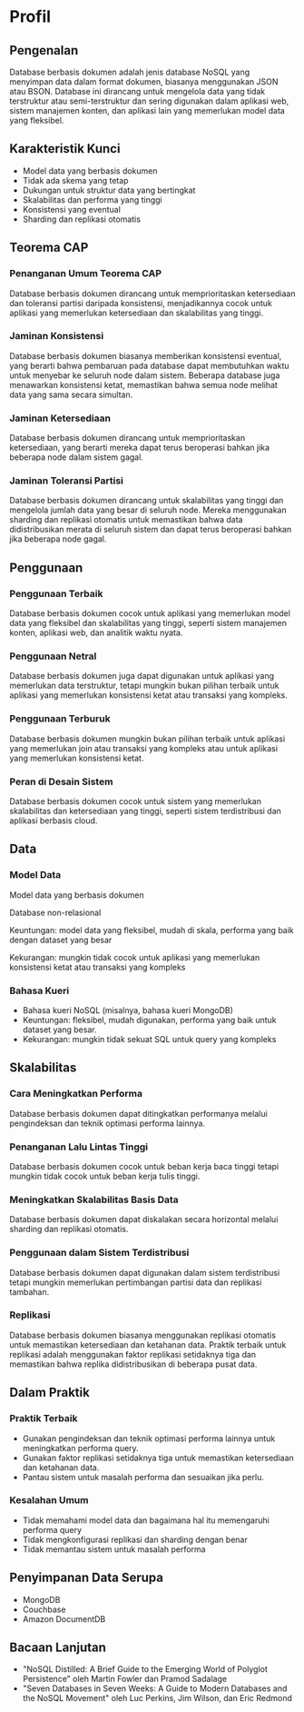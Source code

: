 # Profil

## **Pengenalan**

Database berbasis dokumen adalah jenis database NoSQL yang menyimpan data dalam format dokumen, biasanya menggunakan JSON atau BSON. Database ini dirancang untuk mengelola data yang tidak terstruktur atau semi-terstruktur dan sering digunakan dalam aplikasi web, sistem manajemen konten, dan aplikasi lain yang memerlukan model data yang fleksibel.

## **Karakteristik Kunci**

- Model data yang berbasis dokumen
- Tidak ada skema yang tetap
- Dukungan untuk struktur data yang bertingkat
- Skalabilitas dan performa yang tinggi
- Konsistensi yang eventual
- Sharding dan replikasi otomatis

## **Teorema CAP**

### **Penanganan Umum Teorema CAP**

Database berbasis dokumen dirancang untuk memprioritaskan ketersediaan dan toleransi partisi daripada konsistensi, menjadikannya cocok untuk aplikasi yang memerlukan ketersediaan dan skalabilitas yang tinggi.

### **Jaminan Konsistensi**

Database berbasis dokumen biasanya memberikan konsistensi eventual, yang berarti bahwa pembaruan pada database dapat membutuhkan waktu untuk menyebar ke seluruh node dalam sistem. Beberapa database juga menawarkan konsistensi ketat, memastikan bahwa semua node melihat data yang sama secara simultan.

### **Jaminan Ketersediaan**

Database berbasis dokumen dirancang untuk memprioritaskan ketersediaan, yang berarti mereka dapat terus beroperasi bahkan jika beberapa node dalam sistem gagal.

### **Jaminan Toleransi Partisi**

Database berbasis dokumen dirancang untuk skalabilitas yang tinggi dan mengelola jumlah data yang besar di seluruh node. Mereka menggunakan sharding dan replikasi otomatis untuk memastikan bahwa data didistribusikan merata di seluruh sistem dan dapat terus beroperasi bahkan jika beberapa node gagal.

## **Penggunaan**

### **Penggunaan Terbaik**

Database berbasis dokumen cocok untuk aplikasi yang memerlukan model data yang fleksibel dan skalabilitas yang tinggi, seperti sistem manajemen konten, aplikasi web, dan analitik waktu nyata.

### **Penggunaan Netral**

Database berbasis dokumen juga dapat digunakan untuk aplikasi yang memerlukan data terstruktur, tetapi mungkin bukan pilihan terbaik untuk aplikasi yang memerlukan konsistensi ketat atau transaksi yang kompleks.

### **Penggunaan Terburuk**

Database berbasis dokumen mungkin bukan pilihan terbaik untuk aplikasi yang memerlukan join atau transaksi yang kompleks atau untuk aplikasi yang memerlukan konsistensi ketat.

### **Peran di Desain Sistem**

Database berbasis dokumen cocok untuk sistem yang memerlukan skalabilitas dan ketersediaan yang tinggi, seperti sistem terdistribusi dan aplikasi berbasis cloud.

## Data

### **Model Data**

Model data yang berbasis dokumen

Database non-relasional

Keuntungan: model data yang fleksibel, mudah di skala, performa yang baik dengan dataset yang besar

Kekurangan: mungkin tidak cocok untuk aplikasi yang memerlukan konsistensi ketat atau transaksi yang kompleks

### **Bahasa Kueri**

- Bahasa kueri NoSQL (misalnya, bahasa kueri MongoDB)
- Keuntungan: fleksibel, mudah digunakan, performa yang baik untuk dataset yang besar.
- Kekurangan: mungkin tidak sekuat SQL untuk query yang kompleks

## **Skalabilitas**

### Cara Meningkatkan Performa

Database berbasis dokumen dapat ditingkatkan performanya melalui pengindeksan dan teknik optimasi performa lainnya.

### **Penanganan Lalu Lintas Tinggi**

Database berbasis dokumen cocok untuk beban kerja baca tinggi tetapi mungkin tidak cocok untuk beban kerja tulis tinggi.

### Meningkatkan Skalabilitas Basis Data

Database berbasis dokumen dapat diskalakan secara horizontal melalui sharding dan replikasi otomatis.

### Penggunaan dalam Sistem Terdistribusi

Database berbasis dokumen dapat digunakan dalam sistem terdistribusi tetapi mungkin memerlukan pertimbangan partisi data dan replikasi tambahan.

### Replikasi

Database berbasis dokumen biasanya menggunakan replikasi otomatis untuk memastikan ketersediaan dan ketahanan data. Praktik terbaik untuk replikasi adalah menggunakan faktor replikasi setidaknya tiga dan memastikan bahwa replika didistribusikan di beberapa pusat data.

## Dalam Praktik

### Praktik Terbaik

- Gunakan pengindeksan dan teknik optimasi performa lainnya untuk meningkatkan performa query.
- Gunakan faktor replikasi setidaknya tiga untuk memastikan ketersediaan dan ketahanan data.
- Pantau sistem untuk masalah performa dan sesuaikan jika perlu.

### Kesalahan Umum

- Tidak memahami model data dan bagaimana hal itu memengaruhi performa query
- Tidak mengkonfigurasi replikasi dan sharding dengan benar
- Tidak memantau sistem untuk masalah performa

## Penyimpanan Data Serupa

- MongoDB
- Couchbase
- Amazon DocumentDB

## Bacaan Lanjutan

- "NoSQL Distilled: A Brief Guide to the Emerging World of Polyglot Persistence" oleh Martin Fowler dan Pramod Sadalage
- "Seven Databases in Seven Weeks: A Guide to Modern Databases and the NoSQL Movement" oleh Luc Perkins, Jim Wilson, dan Eric Redmond
